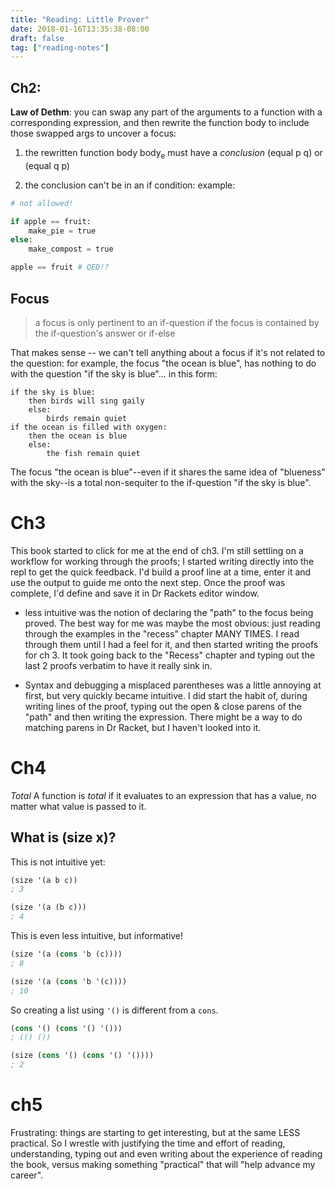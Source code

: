```yaml
---
title: "Reading: Little Prover"
date: 2018-01-16T13:35:38-08:00
draft: false
tag: ["reading-notes"]
---
```


## Ch2:

__Law of Dethm__:
you can swap any part of the arguments to a function with a corresponding expression, and then rewrite the function body
to include those swapped args to uncover a focus:

1. the rewritten function body body<sub>e</sub> must have a _conclusion_
   (equal p q) or (equal q p)

2. the conclusion can't be in an if condition:
example:

```python
# not allowed!

if apple == fruit:
    make_pie = true
else:
    make_compost = true

apple == fruit # QED!?
```

## Focus
>a focus is only pertinent to an if-question if the focus is contained by
>the if-question's answer or if-else

That makes sense -- we can't tell anything about a focus if it's 
not related to the question:
for example, the focus "the ocean is blue", has nothing to do with the question
"if the sky is blue"...
in this form:

    if the sky is blue:
        then birds will sing gaily
        else:
            birds remain quiet
    if the ocean is filled with oxygen:
        then the ocean is blue
        else:
            the fish remain quiet
        
The focus "the ocean is blue"--even if it shares the same idea of "blueness" with the sky--is a total non-sequiter to the if-question
"if the sky is blue".

# Ch3
This book started to click for me at the end of ch3. I'm still settling on a
workflow for working through the proofs; I started writing directly into the
repl to get the quick feedback. I'd build a proof line at a time, enter it and
use the output to guide me onto the next step. Once the proof was complete, I'd
define and save it in Dr Rackets editor window.

*   less intuitive was the notion of declaring the "path" to the focus
    being proved. The best way for me was maybe the most obvious: 
    just reading through the examples in the "recess" chapter MANY TIMES. I read
    through them until I had a feel for it, and then started writing the proofs for ch 3. 
    It took going back to the "Recess" chapter and typing out the last 2
    proofs verbatim to have it really sink in.

*   Syntax and debugging a misplaced parentheses was a little annoying at first, but
    very quickly became intuitive. I did start the habit of, during writing
    lines of the proof, typing out the open & close parens of the "path" and
    then writing the expression. There might be a way to do matching parens in
    Dr Racket, but I haven't looked into it.
    
# Ch4
*Total*
A function is _total_ if it evaluates to an expression that has a value, no
matter what value is passed to it.

## What is (size x)?
This is not intuitive yet:
```scheme
(size '(a b c))
; 3

(size '(a (b c)))
; 4
```

This is even less intuitive, but informative!
```scheme
(size '(a (cons 'b (c))))
; 8

(size '(a (cons 'b '(c))))
; 10
```

So creating a list using `'()` is different from a `cons`.

```scheme
(cons '() (cons '() '()))
; (() ())

(size (cons '() (cons '() '())))
; 2
```

# ch5
Frustrating: things are starting to get interesting, but at the same LESS
practical. So I wrestle with justifying the time and effort of reading,
understanding, typing out and even writing about the experience of reading the
book, versus making something "practical" that will "help advance my career". 
